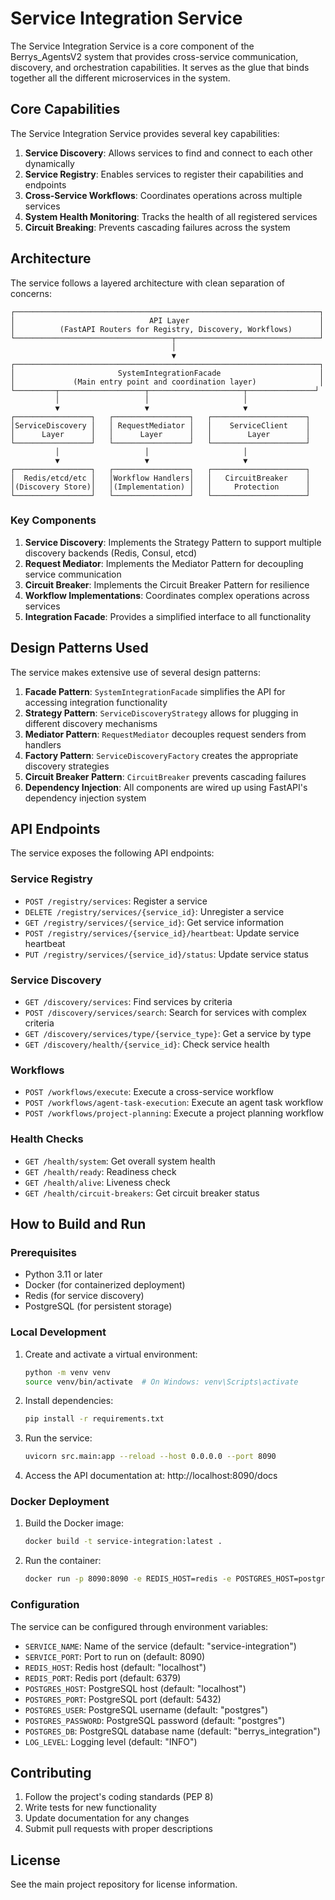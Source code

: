 # Service Integration Service

The Service Integration Service is a core component of the Berrys_AgentsV2 system that provides cross-service communication, discovery, and orchestration capabilities. It serves as the glue that binds together all the different microservices in the system.

## Core Capabilities

The Service Integration Service provides several key capabilities:

1. **Service Discovery**: Allows services to find and connect to each other dynamically
2. **Service Registry**: Enables services to register their capabilities and endpoints
3. **Cross-Service Workflows**: Coordinates operations across multiple services
4. **System Health Monitoring**: Tracks the health of all registered services
5. **Circuit Breaking**: Prevents cascading failures across the system

## Architecture

The service follows a layered architecture with clean separation of concerns:

```
┌────────────────────────────────────────────────────────────────────┐
│                              API Layer                             │
│          (FastAPI Routers for Registry, Discovery, Workflows)      │
└───────────────────────────────────┬────────────────────────────────┘
                                    │
                                    ▼
┌────────────────────────────────────────────────────────────────────┐
│                       SystemIntegrationFacade                      │
│             (Main entry point and coordination layer)              │
└─────────┬───────────────────┬─────────────────────┬───────────────┘
          │                   │                     │
          ▼                   ▼                     ▼
┌─────────────────┐   ┌─────────────────┐   ┌─────────────────────┐
│ServiceDiscovery │   │ RequestMediator │   │    ServiceClient    │
│      Layer      │   │      Layer      │   │        Layer        │
└─────────────────┘   └─────────────────┘   └─────────────────────┘
          │                   │                     │
          ▼                   ▼                     ▼
┌─────────────────┐   ┌─────────────────┐   ┌─────────────────────┐
│  Redis/etcd/etc │   │Workflow Handlers│   │   CircuitBreaker    │
│(Discovery Store)│   │(Implementation) │   │     Protection      │
└─────────────────┘   └─────────────────┘   └─────────────────────┘
```

### Key Components

1. **Service Discovery**: Implements the Strategy Pattern to support multiple discovery backends (Redis, Consul, etcd)
2. **Request Mediator**: Implements the Mediator Pattern for decoupling service communication
3. **Circuit Breaker**: Implements the Circuit Breaker Pattern for resilience
4. **Workflow Implementations**: Coordinates complex operations across services
5. **Integration Facade**: Provides a simplified interface to all functionality

## Design Patterns Used

The service makes extensive use of several design patterns:

1. **Facade Pattern**: `SystemIntegrationFacade` simplifies the API for accessing integration functionality
2. **Strategy Pattern**: `ServiceDiscoveryStrategy` allows for plugging in different discovery mechanisms
3. **Mediator Pattern**: `RequestMediator` decouples request senders from handlers
4. **Factory Pattern**: `ServiceDiscoveryFactory` creates the appropriate discovery strategies
5. **Circuit Breaker Pattern**: `CircuitBreaker` prevents cascading failures
6. **Dependency Injection**: All components are wired up using FastAPI's dependency injection system

## API Endpoints

The service exposes the following API endpoints:

### Service Registry

- `POST /registry/services`: Register a service
- `DELETE /registry/services/{service_id}`: Unregister a service
- `GET /registry/services/{service_id}`: Get service information
- `POST /registry/services/{service_id}/heartbeat`: Update service heartbeat
- `PUT /registry/services/{service_id}/status`: Update service status

### Service Discovery

- `GET /discovery/services`: Find services by criteria
- `POST /discovery/services/search`: Search for services with complex criteria
- `GET /discovery/services/type/{service_type}`: Get a service by type
- `GET /discovery/health/{service_id}`: Check service health

### Workflows

- `POST /workflows/execute`: Execute a cross-service workflow
- `POST /workflows/agent-task-execution`: Execute an agent task workflow
- `POST /workflows/project-planning`: Execute a project planning workflow

### Health Checks

- `GET /health/system`: Get overall system health
- `GET /health/ready`: Readiness check
- `GET /health/alive`: Liveness check
- `GET /health/circuit-breakers`: Get circuit breaker status

## How to Build and Run

### Prerequisites

- Python 3.11 or later
- Docker (for containerized deployment)
- Redis (for service discovery)
- PostgreSQL (for persistent storage)

### Local Development

1. Create and activate a virtual environment:
   ```bash
   python -m venv venv
   source venv/bin/activate  # On Windows: venv\Scripts\activate
   ```

2. Install dependencies:
   ```bash
   pip install -r requirements.txt
   ```

3. Run the service:
   ```bash
   uvicorn src.main:app --reload --host 0.0.0.0 --port 8090
   ```

4. Access the API documentation at: http://localhost:8090/docs

### Docker Deployment

1. Build the Docker image:
   ```bash
   docker build -t service-integration:latest .
   ```

2. Run the container:
   ```bash
   docker run -p 8090:8090 -e REDIS_HOST=redis -e POSTGRES_HOST=postgres service-integration:latest
   ```

### Configuration

The service can be configured through environment variables:

- `SERVICE_NAME`: Name of the service (default: "service-integration")
- `SERVICE_PORT`: Port to run on (default: 8090)
- `REDIS_HOST`: Redis host (default: "localhost")
- `REDIS_PORT`: Redis port (default: 6379)
- `POSTGRES_HOST`: PostgreSQL host (default: "localhost")
- `POSTGRES_PORT`: PostgreSQL port (default: 5432)
- `POSTGRES_USER`: PostgreSQL username (default: "postgres")
- `POSTGRES_PASSWORD`: PostgreSQL password (default: "postgres")
- `POSTGRES_DB`: PostgreSQL database name (default: "berrys_integration")
- `LOG_LEVEL`: Logging level (default: "INFO")

## Contributing

1. Follow the project's coding standards (PEP 8)
2. Write tests for new functionality
3. Update documentation for any changes
4. Submit pull requests with proper descriptions

## License

See the main project repository for license information.
